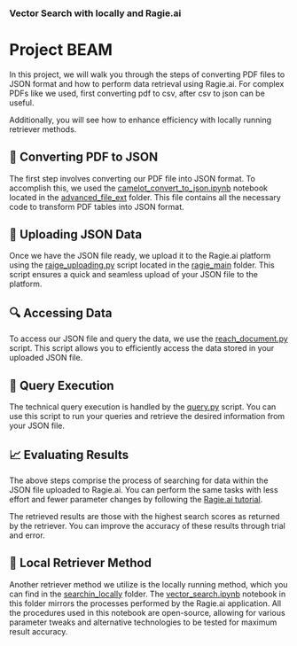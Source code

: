 ### Vector Search with locally and Ragie.ai

# Project BEAM

In this project, we will walk you through the steps of converting PDF files to JSON format and how to perform data retrieval using Ragie.ai. For complex PDFs like we used, first converting pdf to csv, after csv to json  can be useful.

Additionally, you will see how to enhance efficiency with locally running retriever methods.

## 📄 Converting PDF to JSON

The first step involves converting our PDF file into JSON format. 
To accomplish this, we used the [camelot_convert_to_json.ipynb](https://github.com/klncgty/Project_BEAM/blob/main/advanced_file_extra/camelot_convert_to_json.ipynb) notebook located in the [advanced_file_ext](https://github.com/klncgty/Project_BEAM/tree/main/advanced_file_extra) folder. 
This file contains all the necessary code to transform PDF tables into JSON format.

## 🚀 Uploading JSON Data

Once we have the JSON file ready, we upload it to the Ragie.ai platform using the [raige_uploading.py](https://github.com/klncgty/Project_BEAM/blob/main/ragie_main/raige_uploading.py) script located in the [ragie_main](https://github.com/klncgty/Project_BEAM/tree/main/ragie_main) folder. 
This script ensures a quick and seamless upload of your JSON file to the platform.

## 🔍 Accessing Data

To access our JSON file and query the data, we use the [reach_document.py](https://github.com/klncgty/Project_BEAM/blob/main/ragie_main/reach_document.py) script. 
This script allows you to efficiently access the data stored in your uploaded JSON file.

## 📝 Query Execution

The technical query execution is handled by the [query.py](https://github.com/klncgty/Project_BEAM/blob/main/ragie_main/query.py) script. 
You can use this script to run your queries and retrieve the desired information from your JSON file.

## 📈 Evaluating Results

The above steps comprise the process of searching for data within the JSON file uploaded to Ragie.ai. 
You can perform the same tasks with less effort and fewer parameter changes by following the [Ragie.ai tutorial](https://docs.ragie.ai/docs/tutorial).

The retrieved results are those with the highest search scores as returned by the retriever. 
You can improve the accuracy of these results through trial and error.

## 🔧 Local Retriever Method

Another retriever method we utilize is the locally running method, which you can find in the [searchin_locally](https://github.com/klncgty/Project_BEAM/tree/main/searchin_locally) folder. The [vector_search.ipynb](https://github.com/klncgty/Project_BEAM/blob/main/searchin_locally/vector_search.ipynb) notebook in this folder mirrors the processes performed by the Ragie.ai application. All the procedures used in this notebook are open-source, allowing for various parameter tweaks and alternative technologies to be tested for maximum result accuracy.

